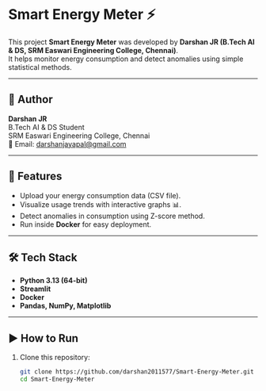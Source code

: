 # Smart Energy Meter ⚡  

This project **Smart Energy Meter** was developed by **Darshan JR (B.Tech AI & DS, SRM Easwari Engineering College, Chennai)**.  
It helps monitor energy consumption and detect anomalies using simple statistical methods.  

---

## 👤 Author
**Darshan JR**  
B.Tech AI & DS Student  
SRM Easwari Engineering College, Chennai  
📧 Email: darshanjayapal@gmail.com  

---

## 🚀 Features
- Upload your energy consumption data (CSV file).
- Visualize usage trends with interactive graphs 📊.
- Detect anomalies in consumption using Z-score method.
- Run inside **Docker** for easy deployment.

---

## 🛠️ Tech Stack
- **Python 3.13 (64-bit)**
- **Streamlit**
- **Docker**
- **Pandas, NumPy, Matplotlib**

---

## ▶️ How to Run
1. Clone this repository:
   ```bash
   git clone https://github.com/darshan2011577/Smart-Energy-Meter.git
   cd Smart-Energy-Meter
